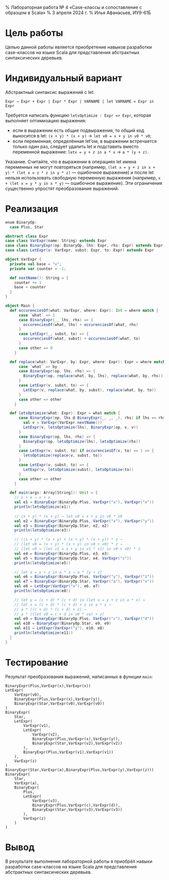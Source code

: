 % Лабораторная работа № 4 «Case-классы и сопоставление с образцом в Scala»
% 3 апреля 2024 г.
% Илья Афанасьев, ИУ9-61Б

# Цель работы

Целью данной работы является приобретение навыков разработки case-классов на
языке Scala для представления абстрактных синтаксических деревьев.

# Индивидуальный вариант

Абстрактный синтаксис выражений с let:

```
Expr → Expr + Expr | Expr * Expr | VARNAME | let VARNAME = Expr in Expr
```

Требуется написать функцию `letsOptimize : Expr => Expr`, которая выполняет
оптимизацию выражения:

* если в выражении есть общие подвыражения, то общий код выносится в let:
`(x + y) * (x + y)` → `let v0 = x + y in v0 * v0`;
* если переменная, определённая let’ом, в выражении встречается только один раз,
следует удалить let и подставить вместо переменной выражение: `letx = y + z in
a * x` → `a * (y + z)`.

Указание. Считайте, что в выражении в операциях let имена переменных не могут
повторяться (например, `(let x = y + z in x + y) * (let x = z * z in y * z)` —
ошибочное выражение) и после let нельзя использовать свободную переменную
выражения (например, `x + (let x = y * y in x * y)` — ошибочное выражение). Эти
ограничения существенно упростят преобразование выражений.

# Реализация

```scala
enum BinaryOp:
  case Plus, Star

abstract class Expr
case class VarExpr(name: String) extends Expr
case class BinaryExpr(op: BinaryOp, lhs: Expr, rhs: Expr) extends Expr
case class LetExpr(v: VarExpr, subst: Expr, to: Expr) extends Expr

object VarExpr {
  private val base = "v";
  private var counter = -1;

  def nextName(): String = {
    counter += 1
    base + counter
  }
}

object Main {
  def occurenciesOf(what: VarExpr, where: Expr): Int = where match {
      case `what` => 1
      case BinaryExpr(_, lhs, rhs) => {
        occurenciesOf(what, lhs) + occurenciesOf(what, rhs)
      }
      case LetExpr(_, subst, to) => {
        occurenciesOf(what, subst) + occurenciesOf(what, to)
      }
      case other => 0
    }

  def replace(what: VarExpr, by: Expr, where: Expr): Expr = where match {
      case `what` => by
      case BinaryExpr(op, lhs, rhs) => {
        BinaryExpr(op, replace(what, by, lhs), replace(what, by, rhs))
      }
      case LetExpr(v, subst, to) => {
        LetExpr(v, replace(what, by, subst), replace(what, by, to))
      }
      case other => other
    }

  def letsOptimize(what: Expr): Expr = what match {
      case BinaryExpr(op, lhs @ BinaryExpr(_, _, _), rhs) if lhs == rhs => {
        val v = VarExpr(VarExpr.nextName())
        LetExpr(v, letsOptimize(lhs), BinaryExpr(op, v, v))
      }
      case BinaryExpr(op, lhs, rhs) => {
        BinaryExpr(op, letsOptimize(lhs), letsOptimize(rhs))
      }
      case LetExpr(v, subst, to) if occurenciesOf(v, to) == 1 => {
        letsOptimize(replace(v, subst, to))
      }
      case LetExpr(v, subst, to) => {
        LetExpr(v, letsOptimize(subst), letsOptimize(to))
      }
      case other => other
    }

  def main(args: Array[String]): Unit = {
    // x + x → x + x
    val e1 = BinaryExpr(BinaryOp.Plus, VarExpr("x"), VarExpr("x"))
    println(letsOptimize(e1))
  
    // (x + y) * (x + y) → let v0 = x + y in v0 * v0
    val e2 = BinaryExpr(BinaryOp.Plus, VarExpr("x"), VarExpr("y"))
    val e3 = BinaryExpr(BinaryOp.Star, e2, e2)
    println(letsOptimize(e3))

    // ((x + y) * (x + y) + (x + y) * (x + y)) * z →
    // (let v0 = (x + y) * (x + y) in v0 + v0) * z →
    // (let v0 = (let v1 = x + y in v1 * v1) in v0 + v0) * z
    val e4 = BinaryExpr(BinaryOp.Plus, e3, e3)
    val e5 = BinaryExpr(BinaryOp.Star, e4, VarExpr("z"))
    println(letsOptimize(e5))

    // let x = y + z in a * x → a * (y + z)
    val e6 = BinaryExpr(BinaryOp.Plus, VarExpr("y"), VarExpr("z"))
    val e7 = BinaryExpr(BinaryOp.Star, VarExpr("a"), VarExpr("x"))
    val e8 = LetExpr(VarExpr("x"), e6, e7)
    println(letsOptimize(e8))

    // let y = (c + d) * (c + d) in (let x = y + z in a * x) →
    // let x = (c + d) * (c + d) + z in a * x →
    // a * ((c + d) * (c + d) + z) →
    // a * ((let v0 = c + d in v0 * vo) + z)
    val e9 = BinaryExpr(BinaryOp.Plus, VarExpr("c"), VarExpr("d"))
    val e10 = BinaryExpr(BinaryOp.Star, e9, e9)
    val e11 = LetExpr(VarExpr("y"), e10, e8)
    println(letsOptimize(e11))
  }
}
```

# Тестирование

Результат преобразования выражений, написанных в функции `main`:

```
BinaryExpr(Plus,VarExpr(x),VarExpr(x))
LetExpr(
    VarExpr(v0),
    BinaryExpr(Plus,VarExpr(x),VarExpr(y)),
    BinaryExpr(Star,VarExpr(v0),VarExpr(v0))
)
BinaryExpr(
    Star,
    LetExpr(
        VarExpr(v1),
        LetExpr(
            VarExpr(v2),
            BinaryExpr(Plus,VarExpr(x),VarExpr(y)),
            BinaryExpr(Star,VarExpr(v2),VarExpr(v2))
        ),
        BinaryExpr(Plus,VarExpr(v1),VarExpr(v1))
    ),
    VarExpr(z)
)
BinaryExpr(Star,VarExpr(a),BinaryExpr(Plus,VarExpr(y),VarExpr(z)))
BinaryExpr(
    Star,
    VarExpr(a),
    BinaryExpr(
        Plus,
        LetExpr(
            VarExpr(v3),
            BinaryExpr(Plus,VarExpr(c),VarExpr(d)),
            BinaryExpr(Star,VarExpr(v3),VarExpr(v3))
        ),
        VarExpr(z)
    )
)
```

# Вывод

В результате выполнения лабораторной работы я приобрёл навыки разработки
case-классов на языке Scala для представления абстрактных синтаксических
деревьев.
